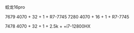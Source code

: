 蛟龙16pro   

7679 4070 + 32 + 1 + R7-7745
7280 4070 + 16 + 1 + R7-7745

7478 4070 + 32 + 1 + 2.5k +  +i7-12800HX


